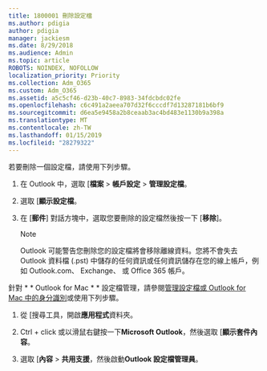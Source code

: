 ```yaml
---
title: 1800001 刪除設定檔
ms.author: pdigia
author: pdigia
manager: jackiesm
ms.date: 8/29/2018
ms.audience: Admin
ms.topic: article
ROBOTS: NOINDEX, NOFOLLOW
localization_priority: Priority
ms.collection: Adm_O365
ms.custom: Adm_O365
ms.assetid: a5c5cf46-d23b-40c7-8983-34fdcbdc02fe
ms.openlocfilehash: c6c491a2aeea707d32f6cccdf7d13287181b6bf9
ms.sourcegitcommit: d6ea5e9458a2b8ceaab3ac4bd483e1130b9a398a
ms.translationtype: MT
ms.contentlocale: zh-TW
ms.lasthandoff: 01/15/2019
ms.locfileid: "28279322"
---
```

若要刪除一個設定檔，請使用下列步驟。
  
1. 在 Outlook 中，選取 [**檔案** \> **帳戶設定** \> **管理設定檔**。
    
2. 選取 [**顯示設定檔**。
    
3. 在 [**郵件**] 對話方塊中，選取您要刪除的設定檔然後按一下 [**移除**]。
    
    > [!NOTE]
    > Outlook 可能警告您刪除您的設定檔將會移除離線資料。您將不會失去 Outlook 資料檔 (.pst) 中儲存的任何資訊或任何資訊儲存在您的線上帳戶，例如 Outlook.com、 Exchange、 或 Office 365 帳戶。 
  
針對 * * Outlook for Mac * * 設定檔管理，請參閱[管理設定檔或 Outlook for Mac 中的身分識別](https://support.office.com/article/fed2a955-74df-4a24-bef6-78a426958c4c.aspx)或使用下列步驟。 
  
1. 從 [搜尋工具，開啟**應用程式**資料夾。 
    
2. Ctrl + click 或以滑鼠右鍵按一下**Microsoft Outlook**，然後選取 [**顯示套件內容**。
    
3. 選取 [**內容** \> **共用支援**，然後啟動**Outlook 設定檔管理員**。
    

